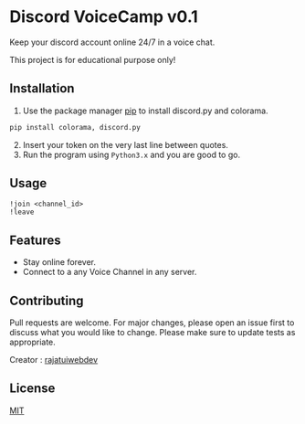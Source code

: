 # Discord VoiceCamp v0.1

Keep your discord account online 24/7 in a voice chat. 

This project is for educational purpose only!

## Installation

1. Use the package manager [pip](https://pip.pypa.io/en/stable/) to install discord.py and colorama.
```bash
pip install colorama, discord.py
```
2. Insert your token on the very last line between quotes.
3. Run the program using `Python3.x` and you are good to go.

## Usage
```
!join <channel_id>
!leave
```
## Features

- Stay online forever.
- Connect to a any Voice Channel in any server.

## Contributing
Pull requests are welcome. For major changes, please open an issue first to discuss what you would like to change.
Please make sure to update tests as appropriate.

Creator : [rajatuiwebdev](https://github.com/rajatuiwebdev)
## License
[MIT](https://choosealicense.com/licenses/mit/)